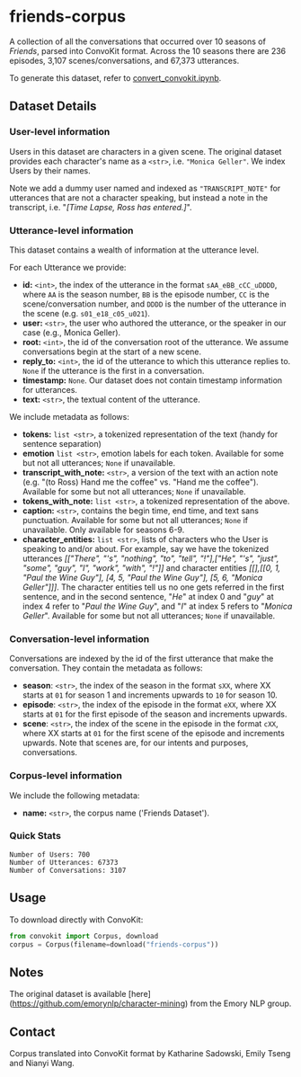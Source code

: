 # friends-corpus

A collection of all the conversations that occurred over 10 seasons of <i>Friends</i>, parsed into ConvoKit format. Across the 10 seasons there are 236 episodes, 3,107 scenes/conversations, and 67,373 utterances.

To generate this dataset, refer to [convert_convokit.ipynb](./convert_convokit.ipynb).

## Dataset Details

### User-level information

Users in this dataset are characters in a given scene. The original dataset provides each character's name as a `<str>`, i.e. `"Monica Geller"`. We index Users by their names.

Note we add a dummy user named and indexed as `"TRANSCRIPT_NOTE"` for utterances that are not a character speaking, but instead a note in the transcript, i.e. "<i>[Time Lapse, Ross has entered.]</i>".

### Utterance-level information

This dataset contains a wealth of information at the utterance level.

For each Utterance we provide:

- **id:** `<int>`, the index of the utterance in the format `sAA_eBB_cCC_uDDDD`, where `AA` is the season number, `BB` is the episode number, `CC` is the scene/conversation number, and `DDDD` is the number of the utterance in the scene (e.g. `s01_e18_c05_u021`).
- **user:** `<str>`, the user who authored the utterance, or the speaker in our case (e.g., Monica Geller).
- **root:** `<int>`, the id of the conversation root of the utterance. We assume conversations begin at the start of a new scene.
- **reply_to:** `<int>`, the id of the utterance to which this utterance replies to. `None` if the utterance is the first in a conversation.
- **timestamp:** `None`. Our dataset does not contain timestamp information for utterances.
- **text:** `<str>`, the textual content of the utterance.

We include metadata as follows:

- **tokens:** `list <str>`, a tokenized representation of the text (handy for sentence separation)
- **emotion** `list <str>`, emotion labels for each token. Available for some but not all utterances; `None` if unavailable.
- **transcript_with_note:** `<str>`, a version of the text with an action note (e.g. "(to Ross) Hand me the coffee" vs. "Hand me the coffee"). Available for some but not all utterances; `None` if unavailable.
- **tokens_with_note:** `list <str>`, a tokenized representation of the above.
- **caption:** `<str>`, contains the begin time, end time, and text sans punctuation. Available for some but not all utterances; `None` if unavailable. Only available for seasons 6-9.
- **character_entities:** `list <str>`, lists of characters who the User is speaking to and/or about. For example, say we have the tokenized utterances _[["There", "'s", "nothing", "to", "tell", "!"],["He", "'s", "just", "some", "guy", "I", "work", "with", "!"]]_ and character entities _[[],[[0, 1, "Paul the Wine Guy"], [4, 5, "Paul the Wine Guy"], [5, 6, "Monica Geller"]]]_. The character entities tell us no one gets referred in the first sentence, and in the second sentence, "_He_" at index 0 and "_guy_" at index 4 refer to "_Paul the Wine Guy_", and "_I_" at index 5 refers to "_Monica Geller_". Available for some but not all utterances; `None` if unavailable.

### Conversation-level information

Conversations are indexed by the id of the first utterance that make the conversation. They contain the metadata as follows:

- **season**: `<str>`, the index of the season in the format `sXX`, where XX starts at `01` for season 1 and increments upwards to `10` for season 10.
- **episode**: `<str>`, the index of the episode in the format `eXX`, where XX starts at `01` for the first episode of the season and increments upwards.
- **scene**: `<str>`, the index of the scene in the episode in the format `cXX`, where XX starts at `01` for the first scene of the episode and increments upwards. Note that scenes are, for our intents and purposes, conversations.

### Corpus-level information

We include the following metadata:

- **name:** `<str>`, the corpus name ('Friends Dataset').

### Quick Stats

```
Number of Users: 700
Number of Utterances: 67373
Number of Conversations: 3107
```

## Usage

To download directly with ConvoKit:

```python
from convokit import Corpus, download
corpus = Corpus(filename=download("friends-corpus"))
```

## Notes

The original dataset is available [here] (https://github.com/emorynlp/character-mining) from the Emory NLP group.

## Contact

Corpus translated into ConvoKit format by Katharine Sadowski, Emily Tseng and Nianyi Wang.
